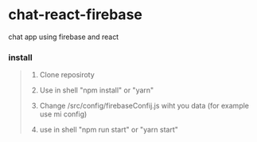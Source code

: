 # chat-react-firebase
chat app using firebase and react

### install

> 1. Clone reposiroty
>
> 2. Use in shell "npm install" or "yarn"
>
> 3. Change /src/config/firebaseConfij.js wiht you data (for example use mi config)
>
> 4. use in shell "npm run start" or "yarn start"
